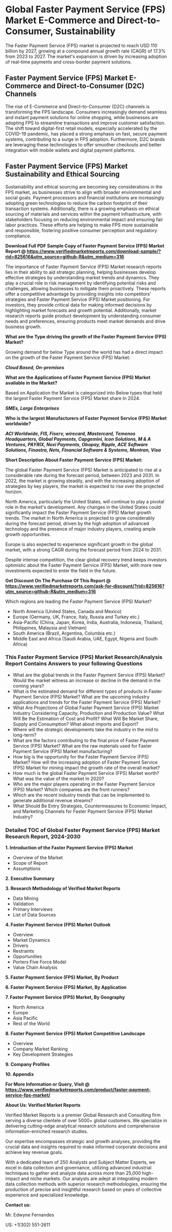 <h1>Global Faster Payment Service (FPS) Market E-Commerce and Direct-to-Consumer, Sustainability</h1><p class=""><p>The Faster Payment Service (FPS) market is projected to reach USD 110 billion by 2027, growing at a compound annual growth rate (CAGR) of 17.3% from 2023 to 2027. The market's expansion is driven by increasing adoption of real-time payments and cross-border payment solutions.</p><h2>Faster Payment Service (FPS) Market E-Commerce and Direct-to-Consumer (D2C) Channels</h2><p>The rise of E-Commerce and Direct-to-Consumer (D2C) channels is transforming the FPS landscape. Consumers increasingly demand seamless and instant payment solutions for online shopping, while businesses are adopting FPS to streamline transactions and improve customer satisfaction. The shift toward digital-first retail models, especially accelerated by the COVID-19 pandemic, has placed a strong emphasis on fast, secure payment systems, contributing to a surge in FPS adoption. Furthermore, D2C brands are leveraging these technologies to offer smoother checkouts and better integration with mobile wallets and digital payment platforms.</p><h2>Faster Payment Service (FPS) Market Sustainability and Ethical Sourcing</h2><p>Sustainability and ethical sourcing are becoming key considerations in the FPS market, as businesses strive to align with broader environmental and social goals. Payment processors and financial institutions are increasingly adopting green technologies to reduce the carbon footprint of their transaction systems. Additionally, there is a growing emphasis on ethical sourcing of materials and services within the payment infrastructure, with stakeholders focusing on reducing environmental impact and ensuring fair labor practices. These efforts are helping to make FPS more sustainable and responsible, fostering positive consumer perception and regulatory compliance.</p></p><p class=""><strong>Download Full PDF Sample Copy of Faster Payment Service (FPS) Market Report @ <a href="https://www.verifiedmarketreports.com/download-sample/?rid=825616&utm_source=github-R&utm_medium=316" target="_blank">https://www.verifiedmarketreports.com/download-sample/?rid=825616&utm_source=github-R&utm_medium=316</a></strong></p><p>The importance of&nbsp;Faster Payment Service (FPS) Market research reports lies in their ability to aid strategic planning, helping businesses develop effective strategies by understanding market trends and dynamics. They play a crucial role in risk management by identifying potential risks and challenges, allowing businesses to mitigate them proactively. These reports offer a competitive advantage by providing insights into competitors' strategies and Faster Payment Service (FPS) Market positioning. For investors, they provide critical data for making informed decisions by highlighting market forecasts and growth potential. Additionally, market research reports guide product development by understanding consumer needs and preferences, ensuring products meet market demands and drive business growth.</p><p><strong>What are the&nbsp;Type driving the growth of the Faster Payment Service (FPS) Market?</strong></p><p id="" class="">Growing demand for below Type around the world has had a direct impact on the growth of the Faster Payment Service (FPS) Market:</p><p class=""><em><strong>Cloud Based, On-premises</strong></em></p><p class=""><strong>What are the&nbsp;Applications&nbsp;of Faster Payment Service (FPS) Market available in the Market?</strong></p><p id="" class="">Based on Application the Market is categorized into Below types that held the largest Faster Payment Service (FPS) Market share In 2024.</p><p class=""><em><strong>SMEs, Large Enterprises</strong></em></p><p class=""><strong>Who is the largest Manufacturers of Faster Payment Service (FPS) Market worldwide?</strong></p><p><em><strong>ACI Worldwide, FIS, Fiserv, wirecard, Mastercard, Temenos Headquarters, Global Payments, Capgemini, Icon Solutions, M & A Ventures, PAYRIX, Nexi Payments, Obopay, Ripple, ACE Software Solutions, Finastra, Nets, Financial Software & Systems, Montran, Visa</strong></em></p><p id="" class=""><strong>Short Description About Faster Payment Service (FPS) Market:</strong></p><p>The global Faster Payment Service (FPS) Market is anticipated to rise at a considerable rate during the forecast period, between 2023 and 2031. In 2022, the market is growing steadily, and with the increasing adoption of strategies by key players, the market is expected to rise over the projected horizon.</p><p>North America, particularly the United States, will continue to play a pivotal role in the market's development. Any changes in the United States could significantly impact the Faster Payment Service (FPS) Market growth trends. The market in North America is projected to grow considerably during the forecast period, driven by the high adoption of advanced technology and the presence of major industry players, creating ample growth opportunities.</p><p>Europe is also expected to experience significant growth in the global market, with a strong CAGR during the forecast period from 2024 to 2031.</p><p>Despite intense competition, the clear global recovery trend keeps investors optimistic about the Faster Payment Service (FPS) Market, with more new investments expected to enter the field in the future.</p><p id="" class=""><strong>Get Discount On The Purchase Of This Report @ <a href="https://www.verifiedmarketreports.com/ask-for-discount/?rid=825616?utm_source=github-R&utm_medium=316" target="_blank">https://www.verifiedmarketreports.com/ask-for-discount/?rid=825616?utm_source=github-R&utm_medium=316</a></strong></p><p class="">Which regions are leading the Faster Payment Service (FPS) Market?</p><ul><li>North America (United States, Canada and Mexico)</li><li>Europe (Germany, UK, France, Italy, Russia and Turkey etc.)</li><li>Asia-Pacific (China, Japan, Korea, India, Australia, Indonesia, Thailand, Philippines, Malaysia and Vietnam)</li><li>South America (Brazil, Argentina, Columbia etc.)</li><li>Middle East and Africa (Saudi Arabia, UAE, Egypt, Nigeria and South Africa)</li></ul><h3 id="" class="">This Faster Payment Service (FPS) Market Research/Analysis Report Contains Answers to your following Questions</h3><ul><li>What are the global trends in the Faster Payment Service (FPS) Market? Would the market witness an increase or decline in the demand in the coming years?</li><li>What is the estimated demand for different types of products in Faster Payment Service (FPS) Market? What are the upcoming industry applications and trends for the Faster Payment Service (FPS) Market?</li><li>What Are Projections of Global Faster Payment Service (FPS) Market Industry Considering Capacity, Production and Production Value? What Will Be the Estimation of Cost and Profit? What Will Be Market Share, Supply and Consumption? What about imports and Export?</li><li>Where will the strategic developments take the industry in the mid to long-term?</li><li>What are the factors contributing to the final price of Faster Payment Service (FPS) Market? What are the raw materials used for Faster Payment Service (FPS) Market manufacturing?</li><li>How big is the opportunity for the Faster Payment Service (FPS) Market? How will the increasing adoption of Faster Payment Service (FPS) Market for mining impact the growth rate of the overall market?</li><li>How much is the global Faster Payment Service (FPS) Market worth? What was the value of the market In 2020?</li><li>Who are the major players operating in the Faster Payment Service (FPS) Market? Which companies are the front runners?</li><li>Which are the recent industry trends that can be implemented to generate additional revenue streams?</li><li>What Should Be Entry Strategies, Countermeasures to Economic Impact, and Marketing Channels for Faster Payment Service (FPS) Market Industry?</li></ul><h3 id="" class="">Detailed TOC of Global Faster Payment Service (FPS) Market Research Report, 2024-2030</h3><p id="" class=""><strong>1. Introduction of the Faster Payment Service (FPS) Market</strong></p><ul><li>Overview of the Market</li><li>Scope of Report</li><li>Assumptions</li></ul><p id="" class=""><strong>2. Executive Summary</strong></p><p id="" class=""><strong>3. Research Methodology of Verified Market Reports</strong></p><ul><li>Data Mining</li><li>Validation</li><li>Primary Interviews</li><li>List of Data Sources</li></ul><p id="" class=""><strong>4. Faster Payment Service (FPS) Market Outlook</strong></p><ul><li>Overview</li><li>Market Dynamics</li><li>Drivers</li><li>Restraints</li><li>Opportunities</li><li>Porters Five Force Model</li><li>Value Chain Analysis</li></ul><p id="" class=""><strong>5. Faster Payment Service (FPS) Market, By Product</strong></p><p id="" class=""><strong>6. Faster Payment Service (FPS) Market, By Application</strong></p><p id="" class=""><strong>7. Faster Payment Service (FPS) Market, By Geography</strong></p><ul><li>North America</li><li>Europe</li><li>Asia Pacific</li><li>Rest of the World</li></ul><p id="" class=""><strong>8. Faster Payment Service (FPS) Market Competitive Landscape</strong></p><ul><li>Overview</li><li>Company Market Ranking</li><li>Key Development Strategies</li></ul><p id="" class=""><strong>9. Company Profiles</strong></p><p id="" class=""><strong>10. Appendix</strong></p><p id="" class=""><strong>For More Information or Query, Visit @ <a href="https://www.verifiedmarketreports.com/product/faster-payment-service-fps-market/" target="_blank">https://www.verifiedmarketreports.com/product/faster-payment-service-fps-market/</a></strong></p><p id="" class=""><strong>About Us: Verified Market Reports</strong></p><p id="" class="">Verified Market Reports is a premier Global Research and Consulting firm serving a diverse clientele of over 5000+ global customers. We specialize in delivering cutting-edge analytical research solutions and comprehensive information-enriched research studies.</p><p id="" class="">Our expertise encompasses strategic and growth analyses, providing the crucial data and insights required to make informed corporate decisions and achieve key revenue goals.</p><p id="" class="">With a dedicated team of 250 Analysts and Subject Matter Experts, we excel in data collection and governance, utilizing advanced industrial techniques to gather and analyze data across more than 25,000 high-impact and niche markets. Our analysts are adept at integrating modern data collection methods with superior research methodologies, ensuring the production of precise and insightful research based on years of collective experience and specialized knowledge.</p><p id="" class=""><strong>Contact us:</strong></p><p id="" class="">Mr. Edwyne Fernandes</p><p id="" class="">US: +1(302) 551-2611</p>